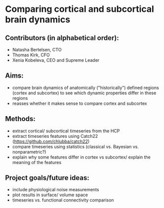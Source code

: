 # Comparing cortical and subcortical brain dynamics

## Contributors (in alphabetical order):
- Natasha Bertelsen, CTO
- Thomas Kirk, CFO
- Xenia Kobeleva, CEO and Supreme Leader

## Aims: 
- compare brain dynamics of anatomically ("historically") defined regions (cortex and subcortex) to see which dynamic properties differ in these regions
- reasses whether it makes sense to compare cortex and subcortex

## Methods:
- extract cortical/ subcortical timeseries from the HCP 
- extract timeseries features using Catch22 (https://github.com/chlubba/catch22)
- compare timeseries using statistics (classical vs. Bayesian vs. nonparametric?) 
- explain why some features differ in cortex vs subcortex/ explain the meaning of the features

## Project goals/future ideas:
- include physiological noise measurements
- plot results in surface/ volume space
- timeseries vs. functional connectivity comparison
